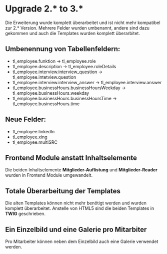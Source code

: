 # Upgrade 2.* to 3.*
Die Erweiterung wurde komplett überarbeitet und ist nicht mehr kompatibel zur 2.* Version.
Mehrere Felder wurden umbenannt, andere sind dazu gekommen und auch die Templates wurden komplett überarbitet.

## Umbenennung von Tabellenfeldern:
- tl_employee.funktion -> tl_employee.role
- tl_employee.description -> tl_employee.roleDetails
- tl_employee.interview.interview_question -> tl_employee.intetview.question
- tl_employee.interview.interview_answer -> tl_employee.interview.answer
- tl_employee.businessHours.businessHoursWeekday -> tl_employee.businessHours.weekday
- tl_employee.businessHours.businessHoursTime -> tl_employee.businessHours.time

## Neue Felder:
- tl_employee.linkedIn
- tl_employee.xing
- tl_employee.multiSRC

## Frontend Module anstatt Inhaltselemente
Die beiden Inhaltselemente **Mitglieder-Auflistung** und **Mitglieder-Reader** wurden in Frontend Module umgewandelt.

## Totale Überarbeitung der Templates
Die alten Templates können nicht mehr benötigt werden und wurden komplett überarbeitet.
Anstelle von HTML5 sind die beiden Templates in **TWIG** geschrieben.

## Ein Einzelbild und eine Galerie pro Mitarbiter
Pro Mitarbeiter können neben dem Einzelbild auch eine Galerie verwendet werden.
